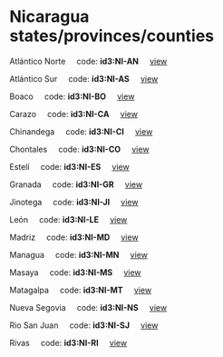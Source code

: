 # Nicaragua states/provinces/counties
Atlántico Norte&nbsp;&nbsp;&nbsp;&nbsp;&nbsp;code: **id3:NI-AN**&nbsp;&nbsp;&nbsp;&nbsp;&nbsp;[view](../../export/geojson/medium/id3/ni/an.geojson)&nbsp;&nbsp;&nbsp;&nbsp;&nbsp;


Atlántico Sur&nbsp;&nbsp;&nbsp;&nbsp;&nbsp;code: **id3:NI-AS**&nbsp;&nbsp;&nbsp;&nbsp;&nbsp;[view](../../export/geojson/medium/id3/ni/as.geojson)&nbsp;&nbsp;&nbsp;&nbsp;&nbsp;


Boaco&nbsp;&nbsp;&nbsp;&nbsp;&nbsp;code: **id3:NI-BO**&nbsp;&nbsp;&nbsp;&nbsp;&nbsp;[view](../../export/geojson/medium/id3/ni/bo.geojson)&nbsp;&nbsp;&nbsp;&nbsp;&nbsp;


Carazo&nbsp;&nbsp;&nbsp;&nbsp;&nbsp;code: **id3:NI-CA**&nbsp;&nbsp;&nbsp;&nbsp;&nbsp;[view](../../export/geojson/medium/id3/ni/ca.geojson)&nbsp;&nbsp;&nbsp;&nbsp;&nbsp;


Chinandega&nbsp;&nbsp;&nbsp;&nbsp;&nbsp;code: **id3:NI-CI**&nbsp;&nbsp;&nbsp;&nbsp;&nbsp;[view](../../export/geojson/medium/id3/ni/ci.geojson)&nbsp;&nbsp;&nbsp;&nbsp;&nbsp;


Chontales&nbsp;&nbsp;&nbsp;&nbsp;&nbsp;code: **id3:NI-CO**&nbsp;&nbsp;&nbsp;&nbsp;&nbsp;[view](../../export/geojson/medium/id3/ni/co.geojson)&nbsp;&nbsp;&nbsp;&nbsp;&nbsp;


Estelí&nbsp;&nbsp;&nbsp;&nbsp;&nbsp;code: **id3:NI-ES**&nbsp;&nbsp;&nbsp;&nbsp;&nbsp;[view](../../export/geojson/medium/id3/ni/es.geojson)&nbsp;&nbsp;&nbsp;&nbsp;&nbsp;


Granada&nbsp;&nbsp;&nbsp;&nbsp;&nbsp;code: **id3:NI-GR**&nbsp;&nbsp;&nbsp;&nbsp;&nbsp;[view](../../export/geojson/medium/id3/ni/gr.geojson)&nbsp;&nbsp;&nbsp;&nbsp;&nbsp;


Jinotega&nbsp;&nbsp;&nbsp;&nbsp;&nbsp;code: **id3:NI-JI**&nbsp;&nbsp;&nbsp;&nbsp;&nbsp;[view](../../export/geojson/medium/id3/ni/ji.geojson)&nbsp;&nbsp;&nbsp;&nbsp;&nbsp;


León&nbsp;&nbsp;&nbsp;&nbsp;&nbsp;code: **id3:NI-LE**&nbsp;&nbsp;&nbsp;&nbsp;&nbsp;[view](../../export/geojson/medium/id3/ni/le.geojson)&nbsp;&nbsp;&nbsp;&nbsp;&nbsp;


Madriz&nbsp;&nbsp;&nbsp;&nbsp;&nbsp;code: **id3:NI-MD**&nbsp;&nbsp;&nbsp;&nbsp;&nbsp;[view](../../export/geojson/medium/id3/ni/md.geojson)&nbsp;&nbsp;&nbsp;&nbsp;&nbsp;


Managua&nbsp;&nbsp;&nbsp;&nbsp;&nbsp;code: **id3:NI-MN**&nbsp;&nbsp;&nbsp;&nbsp;&nbsp;[view](../../export/geojson/medium/id3/ni/mn.geojson)&nbsp;&nbsp;&nbsp;&nbsp;&nbsp;


Masaya&nbsp;&nbsp;&nbsp;&nbsp;&nbsp;code: **id3:NI-MS**&nbsp;&nbsp;&nbsp;&nbsp;&nbsp;[view](../../export/geojson/medium/id3/ni/ms.geojson)&nbsp;&nbsp;&nbsp;&nbsp;&nbsp;


Matagalpa&nbsp;&nbsp;&nbsp;&nbsp;&nbsp;code: **id3:NI-MT**&nbsp;&nbsp;&nbsp;&nbsp;&nbsp;[view](../../export/geojson/medium/id3/ni/mt.geojson)&nbsp;&nbsp;&nbsp;&nbsp;&nbsp;


Nueva Segovia&nbsp;&nbsp;&nbsp;&nbsp;&nbsp;code: **id3:NI-NS**&nbsp;&nbsp;&nbsp;&nbsp;&nbsp;[view](../../export/geojson/medium/id3/ni/ns.geojson)&nbsp;&nbsp;&nbsp;&nbsp;&nbsp;


Rio San Juan&nbsp;&nbsp;&nbsp;&nbsp;&nbsp;code: **id3:NI-SJ**&nbsp;&nbsp;&nbsp;&nbsp;&nbsp;[view](../../export/geojson/medium/id3/ni/sj.geojson)&nbsp;&nbsp;&nbsp;&nbsp;&nbsp;


Rivas&nbsp;&nbsp;&nbsp;&nbsp;&nbsp;code: **id3:NI-RI**&nbsp;&nbsp;&nbsp;&nbsp;&nbsp;[view](../../export/geojson/medium/id3/ni/ri.geojson)&nbsp;&nbsp;&nbsp;&nbsp;&nbsp;

